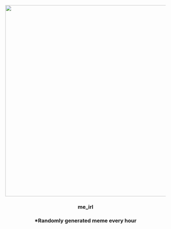 <p align="center">
        <img src="https://i.redd.it/ykz1s8spjbh91.jpg" width="600" height="600">
        </p>
        <h3 align="center">me_irl</h3>
        <h3 align="center">*Randomly generated meme every hour</h3>
    